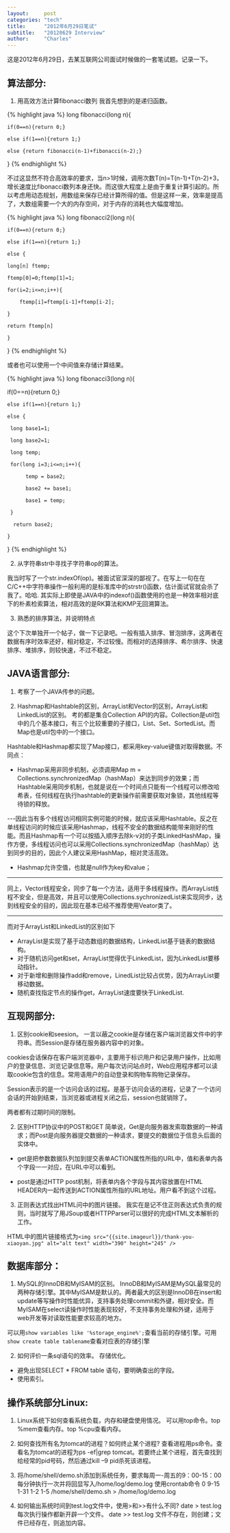 ```yaml
---
layout:     post
categories: "tech"
title:      "2012年6月29日笔试"
subtitle:   "20120629 Interview"
author:     "Charles"
---
```


这是2012年6月29日，去某互联网公司面试时候做的一套笔试题。记录一下。
 
## 算法部分:
1.  用高效方法计算fibonacci数列
我首先想到的是递归函数。

{% highlight java %}
long fibonacci(long n){

    if(0==n){return 0;}

    else if(1==n){return 1;}

    else {return fibonacci(n-1)+fibonacci(n-2);}

}
{% endhighlight %}

不过这显然不符合高效率的要求，当n>1时候，调用次数T(n)=T(n-1)+T(n-2)+3，增长速度比fibonacci数列本身还快。而这很大程度上是由于重复计算引起的。所以考虑用动态规划，用数组来保存已经计算所得的值。但是这样一来，效率是提高了，大数组需要一个大的内存空间，对于内存的消耗也大幅度增加。

{% highlight java %}
long fibonacci2(long n){

    if(0==n){return 0;}

    else if(1==n){return 1;}

    else {

    long[n] ftemp;

    ftemp[0]=0;ftemp[1]=1;

    for(i=2;i<=n;i++){

        ftemp[i]=ftemp[i-1]+ftemp[i-2];

    }

    return ftemp[n]

    }

}
{% endhighlight %}

或者也可以使用一个中间值来存储计算结果。

{% highlight java %}
long fibonacci3(long n){

if(0==n){return 0;}

    else if(1==n){return 1;}

    else {

     long base1=1;

     long base2=1;

     long temp;

     for(long i=3;i<=n;i++){

          temp = base2;

          base2 += base1;

          base1 = temp;

     }

      return base2;

    }

}
{% endhighlight %}

2.  从字符串str中寻找子字符串op的算法。

我当时写了一个str.indexOf(op)。被面试官深深的鄙视了。在写上一句在在C/C++中字符串操作一般利用的是标准库中的strstr()函数，估计面试官就会杀了我了。哈哈.
其实际上即使是JAVA中的indexof()函数使用的也是一种效率相对底下的朴素检索算法，相对高效的是RK算法和KMP无回溯算法。

3.  熟悉的排序算法，并说明特点

这个下次单独开一个帖子，做一下记录吧。一般有插入排序、冒泡排序，这两者在数据有序时效率还好，相对稳定，不过较慢。而相对的选择排序、希尔排序、快速排序、堆排序，则较快速，不过不稳定。

## JAVA语言部分:
1.  考察了一个JAVA传参的问题。

2.  Hashmap和Hashtable的区别，ArrayList和Vector的区别，ArrayList和LinkedList的区别。
考的都是集合Collection API的内容。Collection是util包中的几个基本接口，有三个比较重要的子接口，List、Set、SortedList。而Map也是util包中的一个接口。

Hashtable和Hashmap都实现了Map接口，都采用key-value键值对取得数据。不同点：

* Hashmap采用非同步机制，必须调用Map m = Collections.synchronizedMap（hashMap）来达到同步的效果；而Hashtable采用同步机制，也就是说在一个时间点只能有一个线程可以修改哈希表，任何线程在执行hashtable的更新操作前需要获取对象锁，其他线程等待锁的释放。

---因此当有多个线程访问相同实例可能的时候，就应该采用Hashtable。反之在单线程访问的时候应该采用Hashmap，线程不安全的数据结构能带来刚好的性能。而且Hashmap有一个可以按插入顺序去除k-v对的子类LinkedHashMap，操作方便，多线程访问也可以采用Collections.synchronizedMap（hashMap）达到同步的目的，因此个人建议采用HashMap，相对灵活高效。

* Hashmap允许空值，也就是null作为key和value；

***

同上，Vector线程安全，同步了每一个方法，适用于多线程操作。而ArrayList线程不安全，但是高效，并且可以使用Collections.sychronizedList来实现同步，达到线程安全的目的，因此现在基本已经不推荐使用Veator类了。

***

而对于ArrayList和LinkedList的区别如下

* ArrayList是实现了基于动态数组的数据结构，LinkedList基于链表的数据结构。
* 对于随机访问get和set，ArrayList觉得优于LinkedList，因为LinkedList要移动指针。
* 对于新增和删除操作add和remove，LinedList比较占优势，因为ArrayList要移动数据。
* 随机查找指定节点的操作get，ArrayList速度要快于LinkedList.

## 互现网部分:
1.  区别cookie和seesion。
一言以蔽之cookie是存储在客户端浏览器文件中的字符串。而Session是存储在服务器内容中的对象。

cookies会话保存在客户端浏览器中，主要用于标识用户和记录用户操作，比如用户的登录信息、浏览记录信息等。用户每次访问站点时，Web应用程序都可以读取cookie包含的信息。常用语用户的自动登录和购物车购物记录保存。

Session表示的是一个访问会话的过程。是基于访问会话的进程，记录了一个访问会话的开始到结束，当浏览器或进程关闭之后，session也就销除了。

两者都有过期时间的限制。

2.  区别HTTP协议中的POST和GET
简单说，Get是向服务器发索取数据的一种请求；而Post是向服务器提交数据的一种请求，要提交的数据位于信息头后面的实体中。

* get是把参数数据队列加到提交表单ACTION属性所指的URL中，值和表单内各个字段一一对应，在URL中可以看到。

* post是通过HTTP post机制，将表单内各个字段与其内容放置在HTML HEADER内一起传送到ACTION属性所指的URL地址。用户看不到这个过程。

3.  正则表达式找出HTML问中的图片链接。
我实在是记不住正则表达式负责的规则，当时就写了用JSoup或者HTTPParser可以很好的完成HTML文本解析的工作。

HTML中的图片链接格式为`<img src="{{site.imageurl}}/thank-you-xiaoyan.jpg" alt="alt text" width="390" height="245" />`

## 数据库部分：
1.  MySQL的InnoDB和MyISAM的区别。
InnoDB和MyISAM是MySQL最常见的两种存储引擎。其中MyISAM是默认的。两者最大的区别是InnoDB在insert和update等写操作时性能优异，支持事务处理commit和外键，相对安全。而MyISAM在select读操作时性能表现较好，不支持事务处理和外键，适用于web开发等对读取性能要求较高的地方。

可以用`show variables like '%storage_engine%';`查看当前的存储引擎。可用`show create table tablename`查看对应表的存储引擎

2.  如何评价一条sql语句的效率。
存储优化。 
* 避免出现SELECT * FROM table 语句，要明确查出的字段。 
* 使用索引。

## 操作系统部分Linux:
1.  Linux系统下如何查看系统负载，内存和硬盘使用情况。
可以用top命令。top %mem查看内存。top %cpu查看内存。

2.  如何查找所有名为tomcat的进程？如何终止某个进程?
查看进程用ps命令。查看名为tomcat的进程为ps -ef|grep tomcat。若要终止某个进程，首先查找到给经常的pid号码，然后通过kill –9 pid杀死该进程。

3.  将/home/shell/demo.sh添加到系统任务，要求每周一-周五的9：00-15：00每分钟执行一次并将回显写入/home/log/demo.log
使用crontab命令 0 9-15 1-31 1-2 1-5 /home/shell/demo.sh > /home/log/demo.log

4.  如何输出系统时间到test.log文件中，使用>和>>有什么不同?
date > test.log    每次执行操作都新开辟一个文件。 
date >> test.log   文件不存在，则创建；文件已经存在，则追加内容。